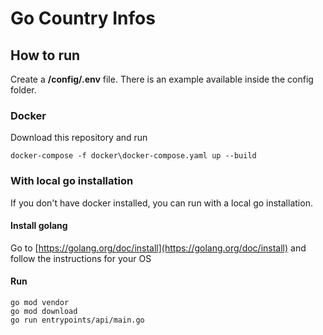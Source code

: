 # Go Country Infos

## How to run
Create a **/config/.env** file. There is an example available inside the config folder.

### Docker
Download this repository and run
````shell
docker-compose -f docker\docker-compose.yaml up --build
````

### With local go installation
If you don't have docker installed, you can run with a local go installation.

#### Install golang
Go to [https://golang.org/doc/install](https://golang.org/doc/install) and follow the instructions for your OS

#### Run
````shell
go mod vendor
go mod download
go run entrypoints/api/main.go
````

